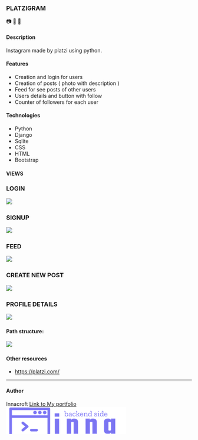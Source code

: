 ### PLATZIGRAM 

📷 🦄️  🐍

#### Description
Instagram made by platzi using python.

#### Features
- Creation and login for users <br>
- Creation of  posts ( photo with description )<br>
- Feed for see posts of other users<br>
- Users details and button with follow<br>
- Counter of followers for each user<br>

#### Technologies
- Python
- Django
- Sqlite
- CSS
- HTML
- Bootstrap

#### VIEWS

### LOGIN
![](https://github.com/innacroft/Django/blob/master/static/img/login.PNG)
### SIGNUP
![](https://github.com/innacroft/Django/blob/master/static/img/signup.PNG)
### FEED
![](https://github.com/innacroft/Django/blob/master/static/img/feed.PNG)
### CREATE NEW POST
![](https://github.com/innacroft/Django/blob/master/static/img/newpost.PNG)
### PROFILE DETAILS
![](https://github.com/innacroft/Django/blob/master/static/img/details.PNG)

#### Path structure: 
![](https://github.com/innacroft/Django/blob/master/static/img/structure.png)
#### Other resources
- https://platzi.com/

------------

#### Author
Innacroft
[Link to My portfolio](https://innacroft.github.io/portfolio/)<br>
![](https://github.com/innacroft/portfolio/blob/gh-pages/images/back_inna.png)
